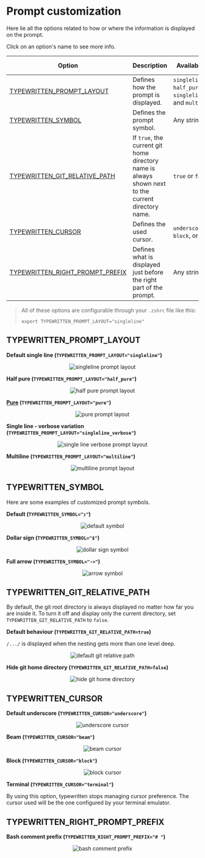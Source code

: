 # Prompt customization

Here lie all the options related to how or where the information is displayed on the prompt.

Click on an option's name to see more info.

| Option                                                              | Description                                                                                        | Available options                                                         | Default value |
| ------------------------------------------------------------------- | -------------------------------------------------------------------------------------------------- | ------------------------------------------------------------------------- | ------------- |
| [TYPEWRITTEN_PROMPT_LAYOUT](#typewritten_prompt_layout)             | Defines how the prompt is displayed.                                                               | `singleline`, `half_pure` , `pure`, `singleline_verbose`, and `multiline` | `singleline`  |
| [TYPEWRITTEN_SYMBOL](#typewritten_symbol)                           | Defines the prompt symbol.                                                                         | Any string value                                                          | `>`           |
| [TYPEWRITTEN_GIT_RELATIVE_PATH](#typewritten_git_relative_path)     | If `true`, the current git home directory name is always shown next to the current directory name. | `true` or `false`                                                         | `false`       |
| [TYPEWRITTEN_CURSOR](#typewritten_cursor)                           | Defines the used cursor.                                                                           | `underscore`, `beam`, `block`, or `terminal`                              | `underscore`  |
| [TYPEWRITTEN_RIGHT_PROMPT_PREFIX](#typewritten_right_prompt_prefix) | Defines what is displayed just before the right part of the prompt.                                | Any string                                                                |               |

> All of these options are configurable through your `.zshrc` file like this:
>
> ```shell
> export TYPEWRITTEN_PROMPT_LAYOUT="singleline"
> ```

## TYPEWRITTEN_PROMPT_LAYOUT

**Default single line (`TYPEWRITTEN_PROMPT_LAYOUT="singleline"`)**

<p align="center">
  <img src="_media/layouts/singleline.png" alt="singleline prompt layout" />
</p>

**Half pure (`TYPEWRITTEN_PROMPT_LAYOUT="half_pure"`)**

<p align="center">
  <img src="_media/layouts/half_pure.png" alt="half pure prompt layout" />
</p>

**[Pure](https://github.com/sindresorhus/pure) (`TYPEWRITTEN_PROMPT_LAYOUT="pure"`)**

<p align="center">
  <img src="_media/layouts/pure.png" alt="pure prompt layout" />
</p>

**Single line - verbose variation (`TYPEWRITTEN_PROMPT_LAYOUT="singleline_verbose"`)**

<p align="center">
  <img src="_media/layouts/singleline_verbose.png" alt="single line verbose prompt layout" />
</p>

**Multiline (`TYPEWRITTEN_PROMPT_LAYOUT="multiline"`)**

<p align="center">
  <img src="_media/layouts/multiline.png" alt="multiline prompt layout" />
</p>

## TYPEWRITTEN_SYMBOL

Here are some examples of customized prompt symbols.

**Default (`TYPEWRITTEN_SYMBOL="❯"`)**

<p align="center">
  <img src="_media/symbols/default.png" alt="default symbol" />
</p>

**Dollar sign (`TYPEWRITTEN_SYMBOL="$"`)**

<p align="center">
  <img src="_media/symbols/dollar_sign.png" alt="dollar sign symbol" />
</p>

**Full arrow (`TYPEWRITTEN_SYMBOL="->"`)**

<p align="center">
  <img src="_media/symbols/arrow.png" alt="arrow symbol" />
</p>

## TYPEWRITTEN_GIT_RELATIVE_PATH

By default, the git root directory is always displayed no matter how far you are inside it.
To turn it off and display only the current directory, set `TYPEWRITTEN_GIT_RELATIVE_PATH` to `false`.

**Default behaviour (`TYPEWRITTEN_GIT_RELATIVE_PATH=true`)**

`/.../` is displayed when the nesting gets more than one level deep.

<p align="center">
  <img src="_media/git_relative_path/git_relative_path.png" alt="default git relative path" />
</p>

**Hide git home directory (`TYPEWRITTEN_GIT_RELATIVE_PATH=false`)**

<p align="center">
  <img src="_media/git_relative_path/git_no_relative_path.png" alt="hide git home directory" />
</p>

## TYPEWRITTEN_CURSOR

**Default underscore (`TYPEWRITTEN_CURSOR="underscore"`)**

<p align="center">
  <img src="_media/cursors/underscore.png" alt="underscore cursor" />
</p>

**Beam (`TYPEWRITTEN_CURSOR="beam"`)**

<p align="center">
  <img src="_media/cursors/beam.png" alt="beam cursor" />
</p>

**Block (`TYPEWRITTEN_CURSOR="block"`)**

<p align="center">
  <img src="_media/cursors/block.png" alt="block cursor" />
</p>

**Terminal (`TYPEWRITTEN_CURSOR="terminal"`)**

By using this option, typewritten stops managing cursor preference. The cursor used will be the one configured by your terminal emulator.

## TYPEWRITTEN_RIGHT_PROMPT_PREFIX

**Bash comment prefix (`TYPEWRITTEN_RIGHT_PROMPT_PREFIX="# "`)**

<p align="center">
  <img src="_media/right_prompt_prefix.png" alt="bash comment prefix" />
</p>
